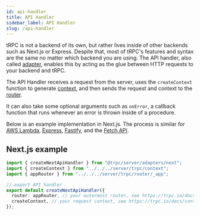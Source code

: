 ```yaml
---
id: api-handler
title: API Handler
sidebar_label: API Handler
slug: /api-handler
---
```

tRPC is not a backend of its own, but rather lives inside of other backends such as Next.js or Express. Despite that, most of tRPC's features and syntax are the same no matter which backend you are using. The API handler, also called [adapter](https://trpc.io/docs/adapters), enables this by acting as the glue between HTTP requests to your backend and tRPC.

The API Handler receives a request from the server, uses the `createContext` function to generate [context](./context), and then sends the request and context to the [router](./router). 

It can also take some optional arguments such as `onError`, a callback function that runs whenever an error is thrown inside of a procedure.

Below is an example implementation in Next.js. The process is similar for [AWS Lambda](./adapter/aws-lambda.md#3-use-the-amazon-api-gateway-adapter), [Express](./adapter/express.md#3-use-the-express-adapter), [Fastify](./adapter/fastify.md#create-fastify-server), and the [Fetch API](./adapter/fetch.mdx).

## Next.js example

```ts title='pages/api/trpc/[trpc].ts'
import { createNextApiHandler } from "@trpc/server/adapters/next";
import { createContext } from "../../../server/trpc/context";
import { appRouter } from "../../../server/trpc/router/_app";

// export API handler
export default createNextApiHandler({
  router: appRouter, // your outermost router, see https://trpc.io/docs/procedures
  createContext, // your request context, see https://trpc.io/docs/context
});
```
